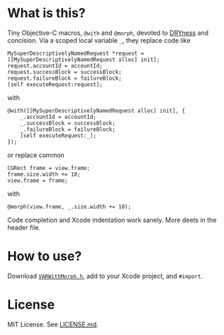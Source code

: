 # What is this?

Tiny Objective-C macros, `@with` and `@morph`, devoted to [DRYness][dry] and
 concision. Via a scoped local variable `_`, they replace code like

```
MySuperDescriptivelyNamedRequest *request = [[MySuperDescriptivelyNamedRequest alloc] init];
request.accountId = accountId;
request.successBlock = successBlock;
request.failureBlock = failureBlock;
[self executeRequest:request];
```

with 

```
@with([[MySuperDescriptivelyNamedRequest alloc] init], {
    _.accountId = accountId;
    _.successBlock = successBlock;
    _.failureBlock = failureBlock;
    [self executeRequest:_];
});
```

or replace common

```
CGRect frame = view.frame;
frame.size.width += 10;
view.frame = frame;
```

with

```
@morph(view.frame, _.size.width += 10);
```

Code completion and Xcode indentation work sanely. More deets in the header file. 

# How to use?

Download [`VARWithMorph.h`][file], add to your Xcode project, and `#import`.

# License

MIT License. See [LICENSE.md][lic].

[file]: https://raw.githubusercontent.com/claybridges/libvarobjc/master/varobjc/VARWithMorph.h
[dry]: http://en.wikipedia.org/wiki/Don't_repeat_yourself
[lic]: https://github.com/claybridges/libvarobjc/blob/master/LICENSE.md

